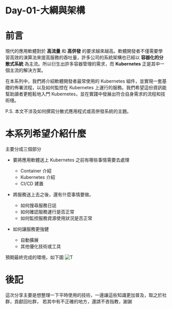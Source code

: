 
# Day-01-大綱與架構

# 前言
現代的應用軟體對於 **高流量** 和 **高併發** 的要求越來越高。軟體開發者不僅需要學習高效的演算法來提高服務的吞吐量，許多公司的系統架構也已經以 **容器化的分散式系統** 為主流。所以衍生出許多容器管理的需求，而 **Kubernetes** 正是其中一個主流的解決方案。

在本系列中，我們將介紹軟體開發者最常使用的 Kubernetes 組件，並實現一套基礎的佈署流程，以及如何監控在 Kubernetes 上運行的服務。我們希望這份資訊能幫助讀者更輕鬆地入門 Kubernetes，並在實踐中發展出符合自身需求的流程和技術棧。

P.S. 本文不涉及如何撰寫分散式應用程式或高併發系統的主題。


# 本系列希望介紹什麼

主要分成三個部分

- 要將應用軟體送上 Kubernetes 之前有哪些事情需要去處理
  - Container 介紹
  - Kubernetes 介紹
  - CI/CD 建置
- 將服務送上去之後，還有什麼事情要做。

  - 如何搜尋服務日誌
  - 如何確認服務運行是否正常
  - 如何監控服務資源使用狀況是否正常
- 如何讓服務更強健

  - 自動擴展
  - 其他優化技術或工具

預期最終完成的環境，如下圖
![T](https://cdn.staticaly.com/gh/YihongGao/picx-images-hosting@master/20230902/架構圖.2umvmg6qesw0.webp)

# 後記

這次分享主要是想整理一下平時使用的技術，一邊讓這些知識更加普及，取之於社群，貢獻回社群，
若其中有不正確的地方，還請不吝指教，謝謝
